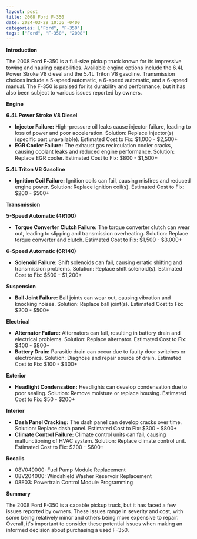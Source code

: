 ```yaml
---
layout: post
title: 2008 Ford F-350
date: 2024-03-29 10:36 -0400
categories: ["Ford", "F-350"]
tags: ["Ford", "F-350", "2008"]
---
```

**Introduction**

The 2008 Ford F-350 is a full-size pickup truck known for its impressive towing and hauling capabilities. Available engine options include the 6.4L Power Stroke V8 diesel and the 5.4L Triton V8 gasoline. Transmission choices include a 5-speed automatic, a 6-speed automatic, and a 6-speed manual. The F-350 is praised for its durability and performance, but it has also been subject to various issues reported by owners.

**Engine**

**6.4L Power Stroke V8 Diesel**

* **Injector Failure:** High-pressure oil leaks cause injector failure, leading to loss of power and poor acceleration. Solution: Replace injector(s) (specific part unavailable). Estimated Cost to Fix: $1,000 - $2,500+
* **EGR Cooler Failure:** The exhaust gas recirculation cooler cracks, causing coolant leaks and reduced engine performance. Solution: Replace EGR cooler. Estimated Cost to Fix: $800 - $1,500+

**5.4L Triton V8 Gasoline**

* **Ignition Coil Failure:** Ignition coils can fail, causing misfires and reduced engine power. Solution: Replace ignition coil(s). Estimated Cost to Fix: $200 - $500+

**Transmission**

**5-Speed Automatic (4R100)**

* **Torque Converter Clutch Failure:** The torque converter clutch can wear out, leading to slipping and transmission overheating. Solution: Replace torque converter and clutch. Estimated Cost to Fix: $1,500 - $3,000+

**6-Speed Automatic (6R140)**

* **Solenoid Failure:** Shift solenoids can fail, causing erratic shifting and transmission problems. Solution: Replace shift solenoid(s). Estimated Cost to Fix: $500 - $1,200+

**Suspension**

* **Ball Joint Failure:** Ball joints can wear out, causing vibration and knocking noises. Solution: Replace ball joint(s). Estimated Cost to Fix: $200 - $500+

**Electrical**

* **Alternator Failure:** Alternators can fail, resulting in battery drain and electrical problems. Solution: Replace alternator. Estimated Cost to Fix: $400 - $800+
* **Battery Drain:** Parasitic drain can occur due to faulty door switches or electronics. Solution: Diagnose and repair source of drain. Estimated Cost to Fix: $100 - $300+

**Exterior**

* **Headlight Condensation:** Headlights can develop condensation due to poor sealing. Solution: Remove moisture or replace housing. Estimated Cost to Fix: $50 - $200+

**Interior**

* **Dash Panel Cracking:** The dash panel can develop cracks over time. Solution: Replace dash panel. Estimated Cost to Fix: $300 - $800+
* **Climate Control Failure:** Climate control units can fail, causing malfunctioning of HVAC system. Solution: Replace climate control unit. Estimated Cost to Fix: $200 - $600+

**Recalls**

* 08V049000: Fuel Pump Module Replacement
* 08V204000: Windshield Washer Reservoir Replacement
* 08E03: Powertrain Control Module Programming

**Summary**

The 2008 Ford F-350 is a capable pickup truck, but it has faced a few issues reported by owners. These issues range in severity and cost, with some being relatively minor and others being more expensive to repair. Overall, it's important to consider these potential issues when making an informed decision about purchasing a used F-350.
